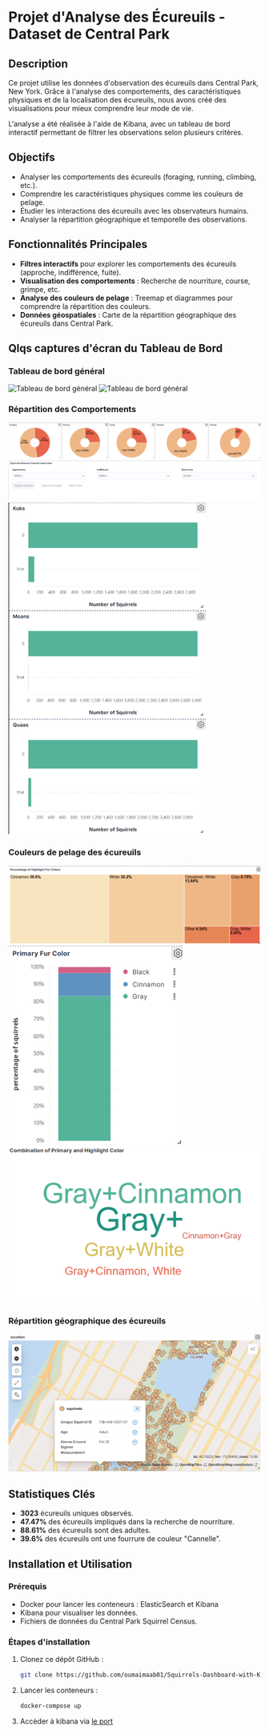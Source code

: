 # Projet d'Analyse des Écureuils - Dataset de Central Park

## Description
Ce projet utilise les données d'observation des écureuils dans Central Park, New York. Grâce à l'analyse des comportements, des caractéristiques physiques et de la localisation des écureuils, nous avons créé des visualisations pour mieux comprendre leur mode de vie.

L'analyse a été réalisée à l'aide de Kibana, avec un tableau de bord interactif permettant de filtrer les observations selon plusieurs critères.

## Objectifs
- Analyser les comportements des écureuils (foraging, running, climbing, etc.).
- Comprendre les caractéristiques physiques comme les couleurs de pelage.
- Étudier les interactions des écureuils avec les observateurs humains.
- Analyser la répartition géographique et temporelle des observations.

## Fonctionnalités Principales
- **Filtres interactifs** pour explorer les comportements des écureuils (approche, indifférence, fuite).
- **Visualisation des comportements** : Recherche de nourriture, course, grimpe, etc.
- **Analyse des couleurs de pelage** : Treemap et diagrammes pour comprendre la répartition des couleurs.
- **Données géospatiales** : Carte de la répartition géographique des écureuils dans Central Park.

## Qlqs captures d'écran du Tableau de Bord

### Tableau de bord général
![Tableau de bord général](./images/Dashboard1)
![Tableau de bord général](./images/Dashboard2)

### Répartition des Comportements
![Comportements des Écureuils](./images/Squirrels_activities.png)
![Comportements des Écureuils](./images/Squirrels_behavior_filter.png)
![Comportements des Écureuils](./images/Squirrels_sounds.png)

### Couleurs de pelage des écureuils
![Couleurs de Pelage](./images/Highlight_fur_colors.png)
![Couleurs de Pelage](./images/Primary_Fur_Colors.png)
![Couleurs de Pelage](./images/Fur_colors_combination.png)


### Répartition géographique des écureuils
![Carte des Observations](./images/Squirrels_location.png)

## Statistiques Clés
- **3023** écureuils uniques observés.
- **47.47%** des écureuils impliqués dans la recherche de nourriture.
- **88.61%** des écureuils sont des adultes.
- **39.6%** des écureuils ont une fourrure de couleur "Cannelle".

## Installation et Utilisation
### Prérequis
- Docker pour lancer les conteneurs : ElasticSearch et Kibana 
- Kibana pour visualiser les données.
- Fichiers de données du Central Park Squirrel Census.

### Étapes d'installation
1. Clonez ce dépôt GitHub :
   ```bash
   git clone https://github.com/oumaimaab01/Squirrels-Dashboard-with-KIBANA.git

2. Lancer les conteneurs :
   ```bash
   docker-compose up
   
3. Accèder à kibana via [le port ](http://localhost:5601/)
   
